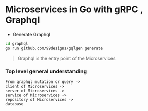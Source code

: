 # Microservices in Go with gRPC , Graphql

- Generate Graphql

```bash
cd graphql
go run github.com/99designs/gqlgen generate
```

> Graphql is the entry point of the Microservices

### Top level general understanding

```
From graphql mutation or query ->
client of Microservices ->
server of Microservices ->
service of Microservices ->
repository of Microservices ->
database
```
